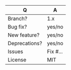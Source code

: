 | Q             | A
| ------------- | ---
| Branch?       | 1.x
| Bug fix?      | yes/no
| New feature?  | yes/no
| Deprecations? | yes/no
| Issues        | Fix #... <!-- prefix each issue number with "Fix #", no need to create an issue if none exists, explain below instead -->
| License       | MIT

<!--
Replace this notice by a description of your feature/bugfix.
This will help reviewers and should be a good start for the documentation.

Additionally:
 - Always add tests and ensure they pass.
 - Bug fixes must be submitted against the lowest maintained branch where they apply
   (lowest branches are regularly merged to upper ones so they get the fixes too).
 - Features and deprecations must be submitted against the latest branch.
 - For new features, provide some code snippets to help understand usage.
 - Never break backward compatibility.
-->
